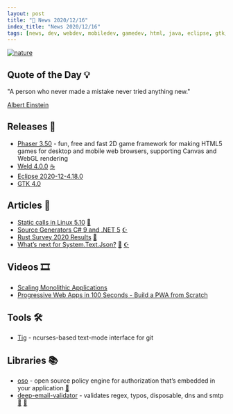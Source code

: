 ```yaml
---
layout: post
title: "📜 News 2020/12/16"
index_title: "News 2020/12/16"
tags: [news, dev, webdev, mobiledev, gamedev, html, java, eclipse, gtk, linux, csharp, fsharp, dotnet, pwa, git, rust, javascript, typescript]
---
```


<a href="https://daily-tech-news.github.io/2020/12/16/news.html">
  <img src="https://user-images.githubusercontent.com/430272/102433558-62f83000-3ff2-11eb-8f51-3df772f4b45c.jpg"
     alt="nature"
     class="image">
</a>

## Quote of the Day 💡

"A person who never made a mistake never tried anything new."

[Albert Einstein](https://en.wikipedia.org/wiki/Albert_Einstein)

## Releases 🥳

- [Phaser 3.50](https://github.com/photonstorm/phaser/releases/tag/v3.50.0) - fun, free and fast 2D game framework for making HTML5 games for desktop and mobile web browsers, supporting Canvas and WebGL rendering
- [Weld 4.0.0](http://weld.cdi-spec.org/news/2020/12/16/weld-400Final/) [☕️](https://www.java.com "#java")
- [Eclipse 2020-12-4.18.0](https://www.eclipse.org/downloads/packages/?version=4.18)
- [GTK 4.0](https://blog.gtk.org/2020/12/16/gtk-4-0/)

## Articles 📜

- [Static calls in Linux 5.10](https://blog.yossarian.net/2020/12/16/Static-calls-in-Linux-5-10) [🐧](https://www.linux.org "#linux")
- [Source Generators C# 9 and .NET 5](https://www.edument.se/en/blog/post/net-5-source-generators-mediatr-cqrs) [☪️ ](https://docs.microsoft.com/en-us/dotnet/csharp "#csharp #dotnet")
- [Rust Survey 2020 Results](https://blog.rust-lang.org/2020/12/16/rust-survey-2020.html) [🦀](https://www.rust-lang.org "#rust")
- [What’s next for System.Text.Json?](https://devblogs.microsoft.com/dotnet/whats-next-for-system-text-json/) [🔷](https://fsharp.org "#fsharp #dotnet") [☪️ ](https://docs.microsoft.com/en-us/dotnet/csharp "#csharp #dotnet")

## Videos 🎞

- [Scaling Monolithic Applications](https://www.youtube.com/watch?v=qZB_uGuWvUI)
- [Progressive Web Apps in 100 Seconds - Build a PWA from Scratch](https://www.youtube.com/watch?v=sFsRylCQblw)

## Tools 🛠

- [Tig](https://jonas.github.io/tig/) - ncurses-based text-mode interface for git

## Libraries 📚

- [oso](https://github.com/osohq/oso) - open source policy engine for authorization that’s embedded in your application [🦀](https://www.rust-lang.org "#rust")
- [deep-email-validator](https://github.com/mfbx9da4/deep-email-validator) - validates regex, typos, disposable, dns and smtp [🔶](https://developer.mozilla.org/en-US/docs/Web/JavaScript "#javascript") [🔷](https://www.typescriptlang.org "#typescript")

